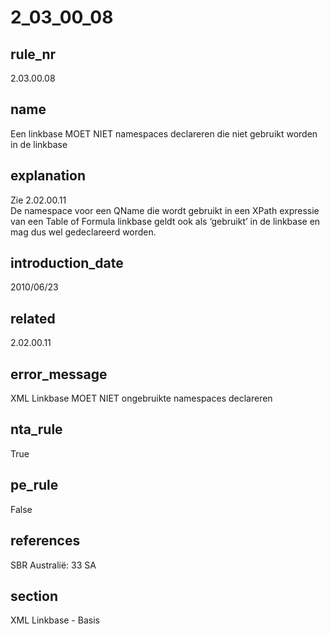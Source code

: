 # 2_03_00_08

## rule_nr
2.03.00.08

## name
Een linkbase MOET NIET namespaces declareren die niet gebruikt worden in de linkbase

## explanation
Zie 2.02.00.11<br/>
De namespace voor een QName die wordt gebruikt in een XPath expressie van een Table of Formula linkbase geldt ook als ‘gebruikt’ in de linkbase en mag dus wel gedeclareerd worden.

## introduction_date
2010/06/23

## related
2.02.00.11

## error_message
XML Linkbase MOET NIET ongebruikte namespaces declareren

## nta_rule
True

## pe_rule
False

## references
SBR Australië: 33 SA

## section
XML Linkbase - Basis

